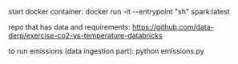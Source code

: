 

start docker container: docker run -it --entrypoint "sh" spark:latest

repo that has data and requirements:
https://github.com/data-derp/exercise-co2-vs-temperature-databricks

to run emissions (data ingestion part): python emissions.py